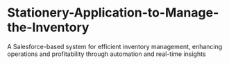 # Stationery-Application-to-Manage-the-Inventory
A Salesforce-based system for efficient inventory management, enhancing operations and profitability through automation and real-time insights
